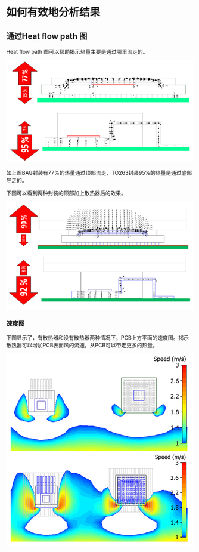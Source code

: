 # 如何有效地分析结果

## 通过Heat flow path 图

Heat flow path 图可以帮助揭示热量主要是通过哪里流走的。

![1559895242123](assets/1559895242123.png)

如上图BAG封装有77%的热量通过顶部流走，TO263封装95%的热量是通过底部导走的。

下图可以看到两种封装的顶部加上散热器后的效果。

![1559895385457](assets/1559895385457.png)

### 速度图

下图显示了，有散热器和没有散热器两种情况下，PCB上方平面的速度图。揭示散热器可以增加PCB表面风的流速，从PCB可以带走更多的热量。

![1559895452691](assets/1559895452691.png)